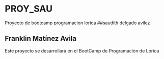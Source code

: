 # PROY_SAU
Proyecto de bootcamp programacion lorica
##saudith delgado avilez
## Franklin Matínez Avila
Este proyecto se desarrollarà en el BootCamp de Programaciòn de Lorica

